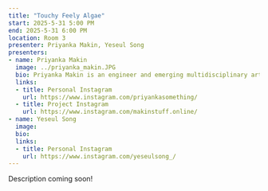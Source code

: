 ```yaml
---
title: "Touchy Feely Algae"
start: 2025-5-31 5:00 PM
end: 2025-5-31 6:00 PM
location: Room 3
presenter: Priyanka Makin, Yeseul Song
presenters:
- name: Priyanka Makin
  image: ../priyanka_makin.JPG
  bio: Priyanka Makin is an engineer and emerging multidisciplinary artist specializing in creative technology and sculpture. Her expertise spans kinetics, circuit boards, and audio devices, alongside traditional handicrafts such as textile arts and film photography. Her works delve into themes of identity, nature, and home with a touch of humor, reflecting her perspective as a mixed, anxious, first-gen American woman in STEM. She advocates for inclusivity in STEAM by employing an open source pedagogy and hosting educational workshops. Makin is a co-founder of Material Kitchen, an online resource for sustainable materials, a SparkFun Electronics alum, and holds a Masters from the Interactive Telecommunications Program at Tisch School of the Arts at NYU.
  links:
  - title: Personal Instagram
    url: https://www.instagram.com/priyankasomething/
  - title: Project Instagram
    url: https://www.instagram.com/makinstuff.online/
- name: Yeseul Song
  image: 
  bio: 
  links:
  - title: Personal Instagram
    url: https://www.instagram.com/yeseulsong_/
---
```


Description coming soon!
